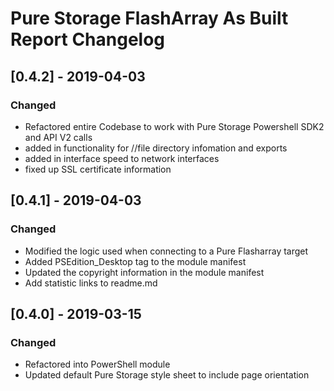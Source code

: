 # Pure Storage FlashArray As Built Report Changelog

## [0.4.2] - 2019-04-03
### Changed
- Refactored entire Codebase to work with Pure Storage Powershell SDK2 and API V2 calls
- added in functionality for //file directory infomation and exports
- added in interface speed to network interfaces
- fixed up SSL certificate information

## [0.4.1] - 2019-04-03
### Changed
- Modified the logic used when connecting to a Pure Flasharray target
- Added PSEdition_Desktop tag to the module manifest
- Updated the copyright information in the module manifest
- Add statistic links to readme.md

## [0.4.0] - 2019-03-15
### Changed
- Refactored into PowerShell module
- Updated default Pure Storage style sheet to include page orientation
